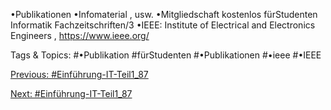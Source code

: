 •Publikationen
•Infomaterial , usw.
•Mitgliedschaft kostenlos fürStudenten
Informatik Fachzeitschriften/3
•IEEE: Institute of Electrical and Electronics Engineers , https://www.ieee.org/

   Tags & Topics:
   #•Publikation
   #fürStudenten
   #•Publikationen
   #•ieee
   #•IEEE

[Previous: #Einführung-IT-Teil1_87](Einführung-IT-Teil1_87.md)

[Next: #Einführung-IT-Teil1_87](Einführung-IT-Teil1_87.md)